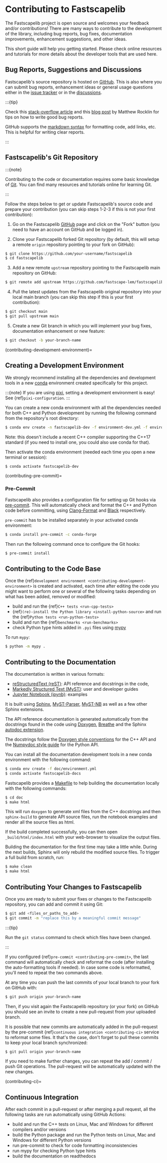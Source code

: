 # Contributing to Fastscapelib

The Fastscapelib project is open source and welcomes your feedback and/or
contributions! There are many ways to contribute to the development of the
library, including bug reports, bug fixes, documentation improvements,
enhancement suggestions, and other ideas.

This short guide will help you getting started. Please check online resources
and tutorials for more details about the developer tools that are used here.

## Bug Reports, Suggestions and Discussions

Fastscapelib's source repository is hosted on
[GitHub](https://github.com/fastscape-lem/fastscapelib). This is also where you
can submit bug reports, enhancement ideas or general usage questions either in
the [issue tracker](https://github.com/fastscape-lem/fastscapelib/issues) or in
the [discussions](https://github.com/fastscape-lem/fastscapelib/discussions).

:::{tip}

Check this [stack-overflow
article](https://stackoverflow.com/help/minimal-reproducible-example) and this
[blog post](https://matthewrocklin.com/minimal-bug-reports) by Matthew Rocklin
for tips on how to write good bug reports.

GitHub supports the [markdown
syntax](https://docs.github.com/en/get-started/writing-on-github) for formatting
code, add links, etc. This is helpful for writing clear reports.

:::

## Fastscapelib's Git Repository

:::{note}

Contributing to the code or documentation requires some basic knowledge of
[Git](https://git-scm.com/). You can find many resources and tutorials online
for learning Git.

:::

Follow the steps below to get or update Fastscapelib's source code and prepare
your contribution (you can skip steps 1-2-3 if this is not your first
contribution):

1. Go on the Fastscapelib
   [GitHub](https://github.com/fastscape-lem/fastscapelib) page and click on the
   "Fork" button (you need to have an account on GitHub and be logged in).

2. Clone your Fastscapelib forked Git repository (by default, this will setup a
   remote ``origin`` repository pointing to your fork on GitHub):

```bash
$ git clone https://github.com/your-username/fastscapelib
$ cd fastscapelib
```

3. Add a new remote ``upstream`` repository pointing to the Fastscapelib main
   repository on GitHub:

```bash
$ git remote add upstream https://github.com/fastscape-lem/fastscapelib
```

4. Pull the latest updates from the Fastscapelib original repository into your
   local main branch (you can skip this step if this is your first
   contribution):

```bash
$ git checkout main
$ git pull upstream main
```

5. Create a new Git branch in which you will implement your bug fixes,
   documentation enhancement or new feature:

```bash
$ git checkout -b your-branch-name
```

(contributing-development-environment)=
## Creating a Development Environment

We strongly recommend installing all the dependencies and development tools in a
new [conda](https://conda.io/docs/) environment created specifically for this
project.

:::{note}
If you are using [pixi], setting a development environment is easy! See
{ref}`pixi-configuration`.
:::

You can create a new conda environment with all the dependencies needed for both
C++ and Python development by running the following command from the
repository's root directory:

```bash
$ conda env create -n fastscapelib-dev -f environment-dev.yml -f environment-python-dev.yml
```

Note: this doesn't include a recent C++ compiler supporting the C++17 standard
(if you need to install one, you could also use conda for that).

Then activate the conda environment (needed each time you open a new terminal or
session):

```bash
$ conda activate fastscapelib-dev
```

(contributing-pre-commit)=
### Pre-Commit

Fastscapelib also provides a configuration file for setting up Git hooks via
[pre-commit](https://pre-commit.com/). This will automatically check and format
the C++ and Python code before committing, using
[Clang-Format](https://clang.llvm.org/docs/ClangFormat.html) and
[Black](https://black.readthedocs.io) respectively.

``pre-commit`` has to be installed separately in your activated conda
environment:

```bash
$ conda install pre-commit -c conda-forge
```

Then run the following command once to configure the Git hooks:

```bash
$ pre-commit install
```

## Contributing to the Code Base

Once the {ref}`development environment <contributing-development-environment>`
is created and activated, each time after editing the code you might want to
perform one or several of the following tasks depending on what has been added,
removed or modified:

- build and run the {ref}`C++ tests <run-cpp-tests>`
- {ref}`(re)-install the Python library <install-python-source>` and run the
  {ref}`Python tests <run-python-tests>`
- build and run the {ref}`benchmarks <run-benchmarks>`
- check Python type hints added in ``.pyi`` files using
  [mypy](https://mypy-lang.org/)

To run ``mypy``:

```bash
$ python -m mypy .
```

## Contributing to the Documentation

The documentation is written in various formats:

- [reStructuredText
  (reST)](https://www.sphinx-doc.org/en/master/usage/restructuredtext/basics.html):
  API reference and docstrings in the code,
- [Markedly Structured Text (MyST)](https://mystmd.org): user and developer guides
- [Jupyter Notebook (ipynb)](https://jupyter.org/): examples

It is built using [Sphinx](https://www.sphinx-doc.org),
[MyST-Parser](https://myst-parser.readthedocs.io),
[MyST-NB](https://myst-nb.readthedocs.io) as well as a few other Sphinx
extensions.

The API reference documentation is generated automatically from the docstrings
found in the code using [Doxygen](https://www.doxygen.nl/index.html),
[Breathe](https://www.breathe-doc.org/) and the Sphinx [autodoc
extension](https://www.sphinx-doc.org/en/master/usage/extensions/autodoc.html).

The docstrings follow the [Doxygen style
conventions](https://www.doxygen.nl/manual/docblocks.html) for the C++ API and
the [Numpydoc style
guide](https://numpydoc.readthedocs.io/en/latest/format.html) for the Python
API.

You can install all the documentation development tools in a new conda
environment with the following command:

```bash
$ conda env create -f doc/environment.yml
$ conda activate fastscapelib-docs
```

Fastscapelib provides a [Makefile](https://makefiletutorial.com/) to help
building the documentation locally with the following commands:

```bash
$ cd doc
$ make html
```

This will run ``doxygen`` to generate xml files from the C++ docstrings and then
``sphinx-build`` to generate API source files, run the notebook examples and
render all the source files as html.

If the build completed successfully, you can then open `_build/html/index.html`
with your web-browser to visualize the output files.

Building the documentation for the first time may take a little while. During
the next builds, Sphinx will only rebuild the modified source files. To trigger
a full build from scratch, run:

```bash
$ make clean
$ make html
```

## Contributing Your Changes to Fastscapelib

Once you are ready to submit your fixes or changes to the Fastscapelib
repository, you can add and commit it using Git:

```bash
$ git add <files_or_paths_to_add>
$ git commit -m "replace this by a meaningful commit message"
```

:::{tip}

Run the ``git status`` command to check which files have been changed.

:::

If you configured {ref}`pre-commit <contributing-pre-commit>`, the last command
will automatically check and reformat the code (after installing the
auto-formatting tools if needed). In case some code is reformatted, you'll need
to repeat the two commands above.

At any time you can push the last commits of your local branch to your fork on
GitHub with:

```bash
$ git push origin your-branch-name
```

Then, if you visit again the Fastscapelib repository (or your fork) on GitHub
you should see an invite to create a new pull-request from your uploaded branch.

It is possible that new commits are automatically added in the pull-request by
the pre-commit {ref}`continuous integration <contributing-ci>` service to
reformat some files. It that's the case, don't forget to pull these commits to
keep your local branch synchronized:

```bash
$ git pull origin your-branch-name
```

If you need to make further changes, you can repeat the add / commit / push Git
operations. The pull-request will be automatically updated with the new changes.

(contributing-ci)=
## Continuous Integration

After each commit in a pull-request or after merging a pull request, all the
following tasks are run automatically using GitHub Actions:

- build and run the C++ tests on Linux, Mac and Windows for different
  compilers and/or versions
- build the Python package and run the Python tests on Linux, Mac and Windows
  for different Python versions
- run pre-commit to check for code formatting inconsistencies
- run mypy for checking Python type hints
- build the documentation on readthedocs

[pixi]: https://pixi.sh
